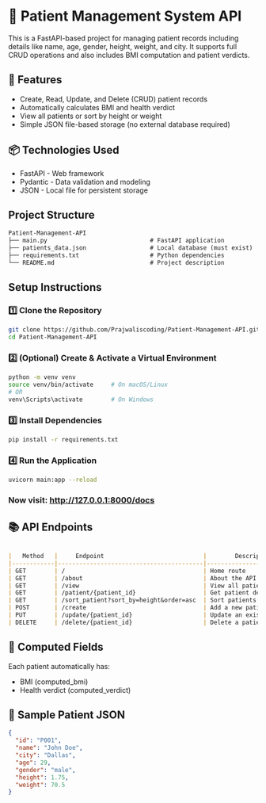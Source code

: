 # 🏥 Patient Management System API

This is a FastAPI-based project for managing patient records including details like name, age, gender, height, weight, and city. It supports full CRUD operations and also includes BMI computation and patient verdicts.

## 🚀 Features

- Create, Read, Update, and Delete (CRUD) patient records
- Automatically calculates BMI and health verdict
- View all patients or sort by height or weight
- Simple JSON file-based storage (no external database required)

## 📦 Technologies Used

- FastAPI - Web framework
- Pydantic - Data validation and modeling
- JSON - Local file for persistent storage

## Project Structure

``` markdown
Patient-Management-API
├── main.py                             # FastAPI application
├── patients_data.json                  # Local database (must exist)
├── requirements.txt                    # Python dependencies
└── README.md                           # Project description
```

## Setup Instructions

### 1️⃣ Clone the Repository
```bash
git clone https://github.com/Prajwaliscoding/Patient-Management-API.git
cd Patient-Management-API
```

### 2️⃣ (Optional) Create & Activate a Virtual Environment
```bash
python -m venv venv
source venv/bin/activate     # On macOS/Linux
# OR
venv\Scripts\activate        # On Windows
```

### 3️⃣ Install Dependencies
```bash
pip install -r requirements.txt
```

### 4️⃣ Run the Application
```bash
uvicorn main:app --reload
```
### Now visit: http://127.0.0.1:8000/docs 

## 📚 API Endpoints

```markdown

|   Method   |     Endpoint                            |        Description                 |
|------------|-----------------------------------------|------------------------------------|
| GET        | /                                       | Home route                         |
| GET        | /about                                  | About the API                      |
| GET        | /view                                   | View all patients                  |
| GET        | /patient/{patient_id}                   | Get patient details                |
| GET        | /sort_patient?sort_by=height&order=asc  | Sort patients                      |
| POST       | /create                                 | Add a new patient                  |
| PUT        | /update/{patient_id}                    | Update an existing patient         |
| DELETE     | /delete/{patient_id}                    | Delete a patient                   |

```

## 🧮 Computed Fields
Each patient automatically has:

- BMI (computed_bmi)
- Health verdict (computed_verdict)

## 🧾 Sample Patient JSON
```json
{
  "id": "P001",
  "name": "John Doe",
  "city": "Dallas",
  "age": 29,
  "gender": "male",
  "height": 1.75,
  "weight": 70.5
}
```







